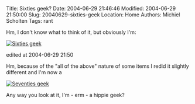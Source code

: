 Title: Sixties geek?
Date: 2004-06-29 21:46:46
Modified: 2004-06-29 21:50:00
Slug: 20040629-sixties-geek
Location: Home
Authors: Michiel Scholten
Tags: rant

<p>Hm, I don't know what to think of it, but obviously I'm:</p>
<p><a href="http://spacefem.com/geektime/"><img src="images/gk-60.jpg" alt="Sixties geek"/></a></p>
<div class="edit">edited at 2004-06-29 21:50</div>
<p>Hm, because of the "all of the above" nature of some items I redid it slightly different and I'm now a</p>
<p><a href="http://spacefem.com/geektime/"><img src="images/gk-70.jpg" alt="Seventies geek"/></a></p>
<p>Any way you look at it, I'm - erm - a hippie geek?</p>